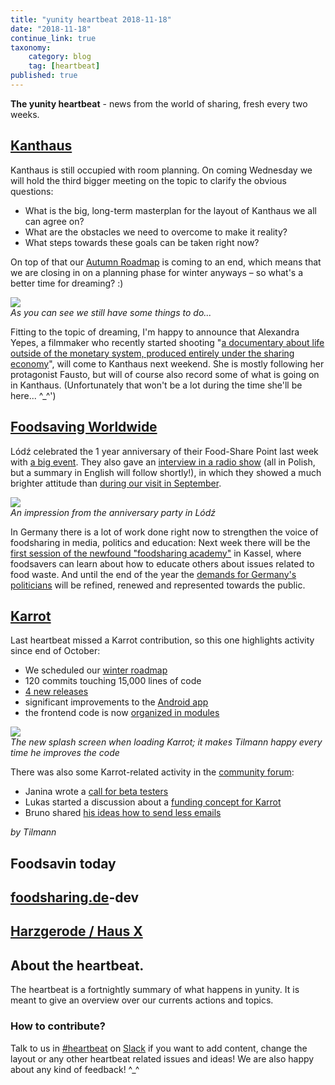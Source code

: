 ```yaml
---
title: "yunity heartbeat 2018-11-18"
date: "2018-11-18"
continue_link: true
taxonomy:
    category: blog
    tag: [heartbeat]
published: true
---
```


**The yunity heartbeat** - news from the world of sharing, fresh every two weeks.

## [Kanthaus](https://kanthaus.online)
Kanthaus is still occupied with room planning. On coming Wednesday we will hold the third bigger meeting on the topic to clarify the obvious questions:
- What is the big, long-term masterplan for the layout of Kanthaus we all can agree on?
- What are the obstacles we need to overcome to make it reality?
- What steps towards these goals can be taken right now?

On top of that our [Autumn Roadmap](https://kanthaus.online/governance/minutes/2018-09-04_roadmap) is coming to an end, which means that we are closing in on a planning phase for winter anyways – so what's a better time for dreaming? :)

![](autumnRoadmap.jpg)<br>
_As you can see we still have some things to do..._

Fitting to the topic of dreaming, I'm happy to announce that Alexandra Yepes, a filmmaker who recently started shooting "[a documentary about life outside of the monetary system, produced entirely under the sharing economy](https://chirimoyafilms.wixsite.com/fausto/)", will come to Kanthaus next weekend. She is mostly following her protagonist Fausto, but will of course also record some of what is going on in Kanthaus. (Unfortunately that won't be a lot during the time she'll be here... ^\_^')

## [Foodsaving Worldwide](https://foodsaving.world)
Lódź celebrated the 1 year anniversary of their Food-Share Point last week with [a big event](https://www.facebook.com/events/256984375161501/). They also gave an [interview in a radio show](https://www.radiolodz.pl/broadcast_posts/48304-pierwsze-urodziny-lodzkiej-jadlodzielni-jestem-eko) (all in Polish, but a summary in English will follow shortly!), in which they showed a much brighter attitude than [during our visit in September](https://foodsaving.today/en/blog/2018/10/18/fspl-lodz-wroclaw).

![](0lodzAni.jpg)<br>
_An impression from the anniversary party in Lódź_

In Germany there is a lot of work done right now to strengthen the voice of foodsharing in media, politics and education: Next week there will be the [first session of the newfound "foodsharing academy"](https://wiki.foodsharing.de/images/6/6f/Seminarausschreibung_final.pdf) in Kassel, where foodsavers can learn about how to educate others about issues related to food waste. And until the end of the year the [demands for Germany's politicians](https://wiki.foodsharing.de/images/c/c6/Forderugen_lang_2017-12.pdf) will be refined, renewed and represented towards the public.

## [Karrot](https://karrot.world)

Last heartbeat missed a Karrot contribution, so this one highlights activity since end of October:

- We scheduled our [winter roadmap](https://community.foodsaving.world/t/collecting-feature-requests-for-karrot-winter-2018/134/8?u=tiltec)
- 120 commits touching 15,000 lines of code
- [4 new releases](https://github.com/yunity/karrot-frontend/blob/master/CHANGELOG.md)
- significant improvements to the [Android app](https://play.google.com/store/apps/details?id=world.karrot)
- the frontend code is now [organized in modules](https://docs.karrot.world/frontend-structure.html)

![](Karrot-loading.png?resize=240,470)<br>
_The new splash screen when loading Karrot; it makes Tilmann happy every time he improves the code_

There was also some Karrot-related activity in the [community forum](https://community.foodsaving.world/):

- Janina wrote a [call for beta testers](https://community.foodsaving.world/t/call-for-beta-testers/144)
- Lukas started a discussion about a [funding concept for Karrot](https://community.foodsaving.world/t/funding-concept-for-karrot/136)
- Bruno shared [his ideas how to send less emails](https://community.foodsaving.world/t/improving-notifications-e-mail-and-push/169)


_by Tilmann_

## Foodsavin today

## [foodsharing.de](https://foodsharing.de)-dev

## [Harzgerode / Haus X](http://freiefeldlage.de/)

## About the heartbeat.
The heartbeat is a fortnightly summary of what happens in yunity. It is meant to give an overview over our currents actions and topics.

### How to contribute?
Talk to us in [#heartbeat](https://yunity.slack.com/messages/heartbeat/) on [Slack](https://slackin.yunity.org) if you want to add content, change the layout or any other heartbeat related issues and ideas! We are also happy about any kind of feedback! ^\_^
